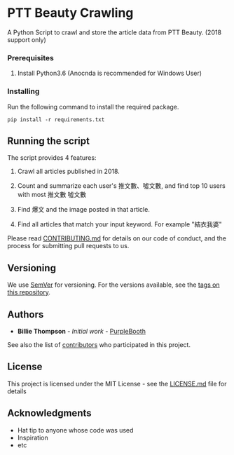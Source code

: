 # PTT Beauty Crawling

A Python Script to crawl and store the article data from PTT Beauty. (2018 support only)


### Prerequisites

1. Install Python3.6 (Anocnda is recommended for Windows User) 

### Installing

Run the following command to install the required package.

```
pip install -r requirements.txt
```

## Running the script

The script provides 4 features:

1. Crawl all articles published in 2018.

2. Count and summarize each user's 推文數、噓文數, and find top 10 users with most 推文數 噓文數

3. Find 爆文 and the image posted in that article.

4. Find all articles that match your input keyword. For example "結衣我婆"

Please read [CONTRIBUTING.md](https://gist.github.com/PurpleBooth/b24679402957c63ec426) for details on our code of conduct, and the process for submitting pull requests to us.

## Versioning

We use [SemVer](http://semver.org/) for versioning. For the versions available, see the [tags on this repository](https://github.com/your/project/tags). 

## Authors

* **Billie Thompson** - *Initial work* - [PurpleBooth](https://github.com/PurpleBooth)

See also the list of [contributors](https://github.com/your/project/contributors) who participated in this project.

## License

This project is licensed under the MIT License - see the [LICENSE.md](LICENSE.md) file for details

## Acknowledgments

* Hat tip to anyone whose code was used
* Inspiration
* etc
